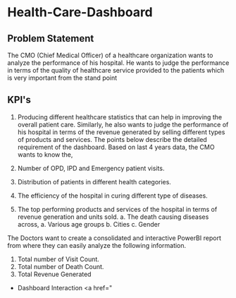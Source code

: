 # Health-Care-Dashboard
## Problem Statement
The CMO (Chief Medical Officer) of a healthcare organization wants to analyze the performance of his hospital. He wants to judge the performance in terms of the quality of healthcare service provided to the patients which is very important from the stand point 

## KPI's
1. Producing different healthcare statistics that can help in improving the overall patient care. 
Similarly, he also wants to judge the performance of his hospital in terms of the revenue generated by selling different types of products and services. The points below describe the detailed requirement of the dashboard. Based on last 4 years data, the CMO wants to know the, 

1. Number of OPD, IPD and Emergency patient visits. 
2. Distribution of patients in different health categories. 
3. The efficiency of the hospital in curing different type of diseases. 
4. The top performing products and services of the hospital in terms of revenue generation and units sold. 
	a.  The death causing diseases across, a. Various age groups 
	b. Cities 
	c. Gender 

The Doctors want to create a consolidated and interactive PowerBI report from where they can easily analyze the following information.
1)	Total number of Visit Count.
2)	Total number of Death Count.
3)	Total Revenue Generated

- Dashboard Interaction <a href="
